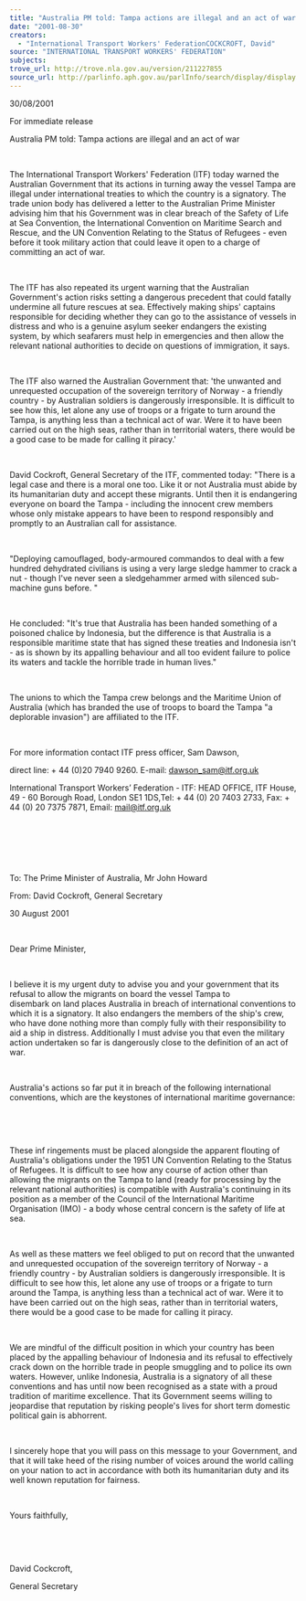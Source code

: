 ```yaml
---
title: "Australia PM told: Tampa actions are illegal and an act of war."
date: "2001-08-30"
creators:
  - "International Transport Workers' FederationCOCKCROFT, David"
source: "INTERNATIONAL TRANSPORT WORKERS' FEDERATION"
subjects:
trove_url: http://trove.nla.gov.au/version/211227855
source_url: http://parlinfo.aph.gov.au/parlInfo/search/display/display.w3p;query=Id%3A%22media/pressrel/UYU46%22
---
```


  30/08/2001 

  For immediate release

  Australia PM told: Tampa actions are illegal 
and an act of war 

  

 The International Transport Workers' Federation (ITF) 
today warned the Australian Government that its actions in turning away 
the vessel Tampa are illegal under international treaties to which the 
country is a signatory. The trade union body has delivered a   letter  to the Australian Prime Minister advising him that his 
Government was in clear breach of the Safety of Life at Sea Convention, 
the International Convention on Maritime Search and Rescue, and the 
UN Convention Relating to the Status of Refugees - even before it took 
military action that could leave it open to a charge of committing an 
act of war.

  

 The ITF has also repeated its urgent warning that 
the Australian Government's action risks setting a dangerous precedent 
that could fatally undermine all future rescues at sea. Effectively 
making ships' captains responsible for deciding whether they can go 
to the assistance of vessels in distress and who is a genuine asylum 
seeker endangers the existing system, by which seafarers must help in 
emergencies and then allow the relevant national authorities to decide 
on questions of immigration, it says.

  

 The ITF also warned the Australian Government that: 
'the unwanted and unrequested occupation of the sovereign territory 
of Norway - a friendly country - by Australian soldiers is dangerously 
irresponsible. It is difficult to see how this, let alone any use of 
troops or a frigate to turn around the Tampa, is anything less than 
a technical act of war. Were it to have been carried out on the high 
seas, rather than in territorial waters, there would be a good case 
to be made for calling it piracy.'

  

 David Cockroft, General Secretary of the ITF, commented 
today: "There is a legal case and there is a moral one too. Like 
it or not Australia must abide by its humanitarian duty and accept these 
migrants. Until then it is endangering everyone on board the Tampa - 
including the innocent crew members whose only mistake appears to have 
been to respond responsibly and promptly to an Australian call for assistance.

  

 "Deploying camouflaged, body-armoured commandos 
to deal with a few hundred dehydrated civilians is using a very large 
sledge hammer to crack a nut - though I've never seen a sledgehammer 
armed with silenced sub-machine guns before. "

  

 He concluded: "It's true that Australia has been 
handed something of a poisoned chalice by Indonesia, but the difference 
is that Australia is a responsible maritime state that has signed these 
treaties and Indonesia isn't - as is shown by its appalling behaviour 
and all too evident failure to police its waters and tackle the horrible 
trade in human lives."

  

 The unions to which the Tampa crew belongs and the 
Maritime Union of Australia (which has branded the use of troops to 
board the Tampa "a deplorable invasion") are affiliated to 
the ITF. 

  

  For more information contact ITF press officer, Sam Dawson, 

  direct line: + 44 (0)20 7940 9260. E-mail:     dawson_sam@itf.org.uk

  International Transport Workers’ Federation - ITF: HEAD OFFICE, 
ITF House, 49 - 60 Borough Road, London SE1 1DS,Tel: + 44 (0) 20 7403 
2733, Fax: + 44 (0) 20 7375 7871, Email:     mail@itf.org.uk

  

  

   

  To: The Prime Minister of Australia, Mr John Howard

  From: David Cockroft, General Secretary 

 30 August 2001

  

 Dear Prime Minister,

  

  I believe it is my urgent duty to advise you and your government that 
its refusal to allow the migrants on board the vessel Tampa to  
disembark on land places Australia in breach of international conventions 
to which it is a signatory. It also endangers the members of the ship's 
crew, who have done nothing more than comply fully with their responsibility 
to aid a ship in distress. Additionally I must advise you that even 
the military action undertaken so far is dangerously close to the definition 
of an act of war.

  

 Australia's actions so far put it in breach of the 
following international conventions, which are the keystones of international 
maritime governance:

  

  

  These inf ringements must be placed alongside the apparent flouting 
of Australia's obligations under the 1951 UN Convention Relating to 
the Status of Refugees. It is difficult to see how any course of action 
other than allowing the migrants on the Tampa to land (ready for processing 
by the relevant national authorities) is compatible with Australia's 
continuing in its position as a member of the Council of the International 
Maritime Organisation (IMO) - a body whose central concern is the safety 
of life at sea.

  

 As well as these matters we feel obliged to put on 
record that the unwanted and unrequested occupation of the sovereign 
territory of Norway - a friendly country - by Australian soldiers is 
dangerously irresponsible. It is difficult to see how this, let alone 
any use of troops or a frigate to turn around the Tampa, is anything 
less than a technical act of war. Were it to have been carried out on 
the high seas, rather than in territorial waters, there would be a good 
case to be made for calling it piracy.

  

 We are mindful of the difficult position in which 
your country has been placed by the appalling behaviour of Indonesia 
and its refusal to effectively crack down on the horrible trade in people 
smuggling and to police its own waters. However, unlike Indonesia, Australia 
is a signatory of all these conventions and has until now been recognised 
as a state with a proud tradition of maritime excellence. That its Government 
seems willing to jeopardise that reputation by risking people's lives 
for short term domestic political gain is abhorrent.

  

 I sincerely hope that you will pass on this message 
to your Government, and that it will take heed of the rising number 
of voices around the world calling on your nation to act in accordance 
with both its humanitarian duty and its well known reputation for fairness.

  

 Yours faithfully,

  

  

 David Cockcroft,

 General Secretary

